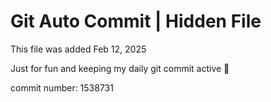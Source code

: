 # Git Auto Commit | Hidden File

This file was added Feb 12, 2025

Just for fun and keeping my daily git commit active 🤪

commit number: 1538731
